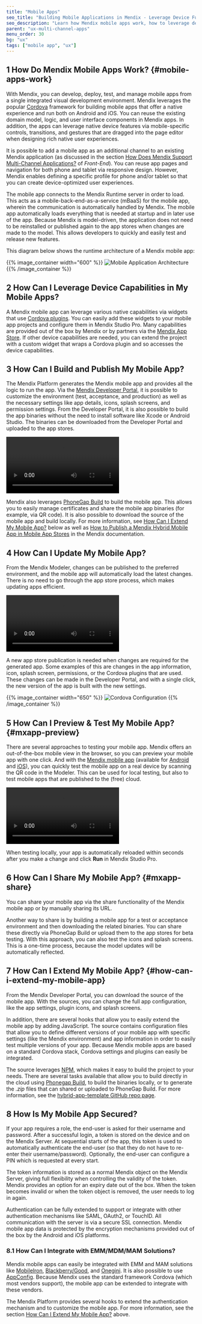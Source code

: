 ```yaml
---
title: "Mobile Apps"
seo_title: "Building Mobile Applications in Mendix - Leverage Device Functionality"
seo_description: "Learn how Mendix mobile apps work, how to leverage device capabilities as well as publishing, testing & updating applications."
parent: "ux-multi-channel-apps"
menu_order: 30
bg: "ux"
tags: ["mobile app", "ux"]
---
```


## 1 How Do Mendix Mobile Apps Work? {#mobile-apps-work}

With Mendix, you can develop, deploy, test, and manage mobile apps from a single integrated visual development environment. Mendix leverages the popular [Cordova](https://cordova.apache.org/) framework for building mobile apps that offer a native experience and run both on Android and iOS. You can reuse the existing domain model, logic, and user interface components in Mendix apps. In addition, the apps can leverage native device features via mobile-specific controls, transitions, and gestures that are dragged into the page editor when designing rich native user experiences.

It is possible to add a mobile app as an additional channel to an existing Mendix application (as discussed in the section [How Does Mendix Support Multi-Channel Applications?](front-end#support-multi-channel) of *Front-End*). You can reuse app pages and navigation for both phone and tablet via responsive design. However, Mendix enables defining a specific profile for phone and/or tablet so that you can create device-optimized user experiences.

The mobile app connects to the Mendix Runtime server in order to load. This acts as a mobile-back-end-as-a-service (mBaaS) for the mobile app, wherein the communication is automatically handled by Mendix. The mobile app automatically loads everything that is needed at startup and in later use of the app. Because Mendix is model-driven, the application does not need to be reinstalled or published again to the app stores when changes are made to the model. This allows developers to quickly and easily test and release new features.

This diagram below shows the runtime architecture of a Mendix  mobile app:

{{% image_container width="600" %}}
![Mobile Application Architecture](attachments/mobile-architecture.png)
{{% /image_container %}}

## 2 How Can I Leverage Device Capabilities in My Mobile Apps?

A Mendix mobile app can leverage various native capabilities via widgets that use [Cordova plugins](https://cordova.apache.org/plugins/). You can easily add these widgets to your mobile app projects and configure them in Mendix Studio Pro. Many capabilities are provided out of the box by Mendix or by partners via the [Mendix App Store](https://appstore.home.mendix.com/index3.html). If other device capabilities are needed, you can extend the project with a custom widget that wraps a Cordova plugin and so accesses the device capabilities.

## 3 How Can I Build and Publish My Mobile App?

The Mendix Platform generates the Mendix mobile app and provides all the logic to run the app. Via the [Mendix Developer Portal](https://sprintr.home.mendix.com/index.html), it is possible to customize the environment (test, acceptance, and production) as well as the necessary settings like app details, icons, splash screens, and permission settings. From the Developer Portal, it is also possible to build the app binaries without the need to install software like Xcode or Android Studio. The binaries can be downloaded from the Developer Portal and uploaded to the app stores.

<video controls src="attachments/Eval_Mobile_PhoneGapBuild.mp4">VIDEO</video>

Mendix also leverages [PhoneGap Build](https://build.phonegap.com/) to build the mobile app. This allows you to easily manage certificates and share the mobile app binaries (for example, via QR code). It is also possible to download the source of the mobile app and build locally. For more information, see [How Can I Extend My Mobile App?](#how-can-i-extend-my-mobile-app) below as well as [How to Publish a Mendix Hybrid Mobile App in Mobile App Stores](https://docs.mendix.com/howto/mobile/publishing-a-mendix-hybrid-mobile-app-in-mobile-app-stores) in the Mendix documentation.

## 4 How Can I Update My Mobile App?

From the Mendix Modeler, changes can be published to the preferred environment, and the mobile app will automatically load the latest changes. There is no need to go through the app store process, which makes updating apps efficient.

<video controls  src="attachments/update-app.mp4">VIDEO</video>

A new app store publication is needed when changes are required for the generated app. Some examples of this are changes in the app information, icon, splash screen, permissions, or the Cordova plugins that are used. These changes can be made in the Developer Portal, and with a single click, the new version of the app is built with the new settings.

{{% image_container width="650" %}}
![Cordova Configuration](attachments/cordova.png)
{{% /image_container %}}

## 5 How Can I Preview & Test My Mobile App? {#mxapp-preview}

There are several approaches to testing your mobile app. Mendix offers an out-of-the-box mobile view in the browser, so you can preview your mobile app with one click. And with the [Mendix mobile app](https://docs.mendix.com/refguide/getting-the-mendix-app) (available for [Android](https://play.google.com/store/apps/details?id=com.mendix.SprintrMobile) and [iOS](https://itunes.apple.com/nl/app/mendix/id458058946)), you can quickly test the mobile app on a real device by scanning the QR code in the Modeler. This can be used for local testing, but also to test mobile apps that are published to the (free) cloud.

<video controls src="attachments/MA_TestingMobile.mp4">VIDEO</video>

When testing locally, your app is automatically reloaded within seconds after you make a change and click **Run** in Mendix Studio Pro.

## 6 How Can I Share My Mobile App? {#mxapp-share}

You can share your mobile app via the share functionality of the Mendix mobile app or by manually sharing its URL.

Another way to share is by building a mobile app for a test or acceptance environment and then downloading the related binaries. You can share these directly via PhoneGap Build or upload them to the app stores for beta testing. With this approach, you can also test the icons and splash screens. This is a one-time process, because the model updates will be automatically reflected.

## 7 How Can I Extend My Mobile App? {#how-can-i-extend-my-mobile-app}

From the Mendix Developer Portal, you can download the source of the mobile app. With the sources, you can change the full app configuration, like the app settings, plugin icons, and splash screens.

In addition, there are several hooks that allow you to easily extend the mobile app by adding JavaScript. The source contains configuration files that allow you to define different versions of your mobile app with specific settings (like the Mendix environment) and app information in order to easily test multiple versions of your app. Because Mendix mobile apps are based on a standard Cordova stack, Cordova settings and plugins can easily be integrated.

The source leverages [NPM](https://www.npmjs.com/), which makes it easy to build the project to your needs. There are several tasks available that allow you to build directly in the cloud using [Phonegap Build](https://build.phonegap.com/), to build the binaries locally, or to generate the *.zip* files that can shared or uploaded to PhoneGap Build. For more information, see the [hybrid-app-template GitHub repo page](https://github.com/mendix/hybrid-app-template/).

## 8 How Is My Mobile App Secured?

If your app requires a role, the end-user is asked for their username and password. After a successful login, a token is stored on the device and on the Mendix Server. At sequential starts of the app, this token is used to automatically authenticate the end-user (so that they do not have to re-enter their username/password). Optionally, the end-user can configure a PIN which is requested at every start.

The token information is stored as a normal Mendix object on the Mendix Server, giving full flexibility when controlling the validity of the token. Mendix provides an option for an expiry date out of the box. When the token becomes invalid or when the token object is removed, the user needs to log in again.

Authentication can be fully extended to support or integrate with other authentication mechanisms like SAML, OAuth2, or TouchID. All communication with the server is via a secure SSL connection. Mendix mobile app data is protected by the encryption mechanisms provided out of the box by the Android and iOS platforms.

### 8.1 How Can I Integrate with EMM/MDM/MAM Solutions?

Mendix mobile apps can easily be integrated with EMM and MAM solutions like [MobileIron](https://www.mobileiron.com/), [Blackberry/Good](https://us.blackberry.com/), and [Onegini](https://www.onegini.com/). It is also possible to use [AppConfig](https://www.appconfig.org/). Because Mendix uses the standard framework Cordova (which most vendors support), the mobile app can be extended to integrate with these vendors.

The Mendix Platform provides several hooks to extend the authentication mechanism and to customize the mobile app. For more information, see the section [How Can I Extend My Mobile App?](#how-can-i-extend-my-mobile-app) above.
